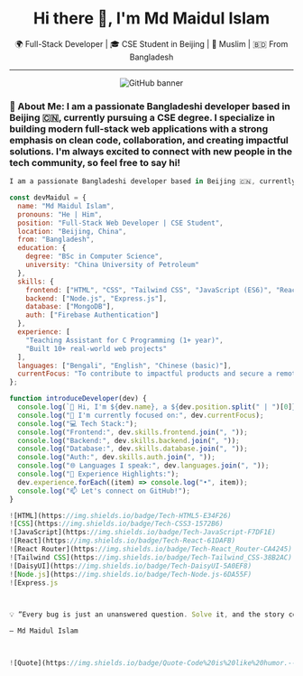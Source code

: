 <h1 align="center">Hi there 👋, I'm Md Maidul Islam</h1>
<p align="center">
  🌍 Full-Stack Developer | 🎓 CSE Student in Beijing | 🕌 Muslim | 🇧🇩 From Bangladesh
</p>

---

<p align="center">
  <img src="https://github.com/Dev-Maidul/Dev-Maidul/blob/main/github-banner.png" alt="GitHub banner">
</p>

### 💫 About Me: I am a passionate Bangladeshi developer based in Beijing 🇨🇳, currently pursuing a CSE degree. I specialize in building modern full-stack web applications with a strong emphasis on clean code, collaboration, and creating impactful solutions. I'm always excited to connect with new people in the tech community, so feel free to say hi!

```js
I am a passionate Bangladeshi developer based in Beijing 🇨🇳, currently pursuing a CSE degree. I specialize in building modern full-stack web applications with a strong emphasis on clean code, collaboration, and creating impactful solutions. I'm always excited to connect with new people in the tech community, so feel free to say hi!

const devMaidul = {
  name: "Md Maidul Islam",
  pronouns: "He | Him",
  position: "Full-Stack Web Developer | CSE Student",
  location: "Beijing, China",
  from: "Bangladesh",
  education: {
    degree: "BSc in Computer Science",
    university: "China University of Petroleum"
  },
  skills: {
    frontend: ["HTML", "CSS", "Tailwind CSS", "JavaScript (ES6)", "React.js"],
    backend: ["Node.js", "Express.js"],
    database: ["MongoDB"],
    auth: ["Firebase Authentication"]
  },
  experience: [
    "Teaching Assistant for C Programming (1+ year)",
    "Built 10+ real-world web projects"
  ],
  languages: ["Bengali", "English", "Chinese (basic)"],
  currentFocus: "To contribute to impactful products and secure a remote developer role before December 25."
};

function introduceDeveloper(dev) {
  console.log(`👋 Hi, I'm ${dev.name}, a ${dev.position.split(" | ")[0]} from ${dev.from}, currently based in ${dev.location}.`);
  console.log("🔭 I'm currently focused on:", dev.currentFocus);
  console.log("💻 Tech Stack:");
  console.log("Frontend:", dev.skills.frontend.join(", "));
  console.log("Backend:", dev.skills.backend.join(", "));
  console.log("Database:", dev.skills.database.join(", "));
  console.log("Auth:", dev.skills.auth.join(", "));
  console.log("🌐 Languages I speak:", dev.languages.join(", "));
  console.log("📘 Experience Highlights:");
  dev.experience.forEach((item) => console.log("•", item));
  console.log("📫 Let's connect on GitHub!");
}

![HTML](https://img.shields.io/badge/Tech-HTML5-E34F26)
![CSS](https://img.shields.io/badge/Tech-CSS3-1572B6)
![JavaScript](https://img.shields.io/badge/Tech-JavaScript-F7DF1E)
![React](https://img.shields.io/badge/Tech-React-61DAFB)
![React Router](https://img.shields.io/badge/Tech-React_Router-CA4245)
![Tailwind CSS](https://img.shields.io/badge/Tech-Tailwind_CSS-38B2AC)
![DaisyUI](https://img.shields.io/badge/Tech-DaisyUI-5A0EF8)
![Node.js](https://img.shields.io/badge/Tech-Node.js-6DA55F)
![Express.js



💡 “Every bug is just an unanswered question. Solve it, and the story continues.”

— Md Maidul Islam



![Quote](https://img.shields.io/badge/Quote-Code%20is%20like%20humor.--lightgrey?style=for-the-badge&logo=github) call
